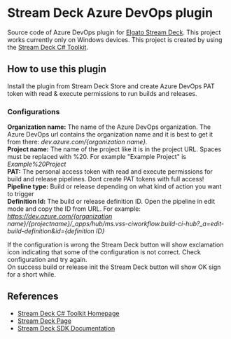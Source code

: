 # Stream Deck Azure DevOps plugin

Source code of Azure DevOps plugin for [Elgato Stream Deck][Stream Deck]. This project works currently only on Windows devices.
This project is created by using the [Stream Deck C# Toolkit][Stream Deck C# Toolkit Homepage].

## How to use this plugin

Install the plugin from Stream Deck Store and create Azure DevOps PAT token with read & execute permissions to run builds and releases.

### Configurations

**Organization name:** The name of the Azure DevOps organization. The Azure DevOps url contains the organization name and it is best to get it from there: *dev.azure.com/{organization name}.*\
**Project name:** The name of the project like it is in the project URL. Spaces must be replaced with %20. For example "Example Project" is *Example%20Project*\
**PAT:** The personal access token with read and execute permissions for build and release pipelines. Dont create PAT tokens with full access!\
**Pipeline type:** Build or release depending on what kind of action you want to trigger\
**Definition Id:** The build or release definition ID. Open the pipeline in edit mode and copy the ID from URL. For example: *https://dev.azure.com/{organization name}/{projectname}/_apps/hub/ms.vss-ciworkflow.build-ci-hub?_a=edit-build-definition&id={definition ID}*

If the configuration is wrong the Stream Deck button will show exclamation icon indicating that some of the configuration is not correct. Check configuration and try again.\
On success build or release init the Stream Deck button will show OK sign for a short while.
## References

* [Stream Deck C# Toolkit Homepage](https://github.com/FritzAndFriends/StreamDeckToolkit)
* [Stream Deck Page][Stream Deck]
* [Stream Deck SDK Documentation][Stream Deck SDK]

<!-- References -->
[Stream Deck]: https://www.elgato.com/en/gaming/stream-deck "Elgato's Stream Deck landing page for the hardware, software, and SDK"
[Stream Deck C# Toolkit Homepage]: https://github.com/FritzAndFriends/StreamDeckToolkit "C# Stream Deck library"
[Stream Deck software]: https://www.elgato.com/gaming/downloads "Download the Stream Deck software"
[Stream Deck SDK]: https://developer.elgato.com/documentation/stream-deck "Elgato's online SDK documentation"
[Style Guide]: https://developer.elgato.com/documentation/stream-deck/sdk/style-guide/ "The Stream Deck SDK Style Guide"
[Manifest file]: https://developer.elgato.com/documentation/stream-deck/sdk/manifest "Definition of elements in the manifest.json file"
